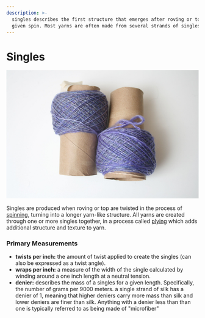 ```yaml
---
description: >-
  singles describes the first structure that emerges after roving or top are
  given spin. Most yarns are often made from several strands of singles
---
```


# Singles

![](../.gitbook/assets/3299380830_e09f66db1c_k%20%281%29.jpg)

Singles are produced when roving or top are twisted in the process of [spinning](../process/spinning.md), turning into a longer yarn-like structure. All yarns are created through one or more singles together, in a process called [plying](../process/plying.md) which adds additional structure and texture to yarn.

### **Primary Measurements**

* **twists per inch:** the amount of twist applied to create the singles \(can also be expressed as a twist angle\). 
* **wraps per inch:** a measure of the width of the single calculated by winding around a one inch length at a neutral tension. 
* **denier:** describes the mass of a singles for a given length. Specifically, the number of grams per 9000 meters. a single strand of silk has a denier of 1, meaning that higher deniers carry more mass than silk and lower deniers are finer than silk. Anything with a denier less than than one is typically referred to as being made of "microfiber"

